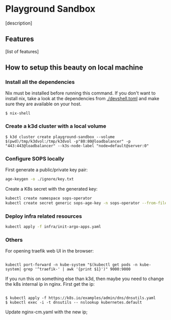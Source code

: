 # Playground Sandbox

[description]

## Features

[list of features]


## How to setup this beauty on local machine

### Install all the dependencies

Nix must be installed before running this command. If you don't want to install nix, take a look at the dependencies from [./devshell.toml](./devshell.toml) and make sure they are available on your host.

```
$ nix-shell
```

### Create a k3d cluster with a local volume

```
$ k3d cluster create playground-sandbox --volume $(pwd)/tmp/k3dvol:/tmp/k3dvol -p"80:80@loadbalancer" -p "443:443@loadbalancer" --k3s-node-label "node=default@server:0"
```

### Configure SOPS locally

First generate a public/private key pair:
```sh
age-keygen -o ./ignore/key.txt
```

Create a K8s secret with the generated key:

```sh
kubectl create namespace sops-operator
kubectl create secret generic sops-age-key -n sops-operator --from-file=./ignore/key.txt
```

### Deploy infra related resources

```sh
kubectl apply -f infra/init-argo-apps.yaml
```

### Others

For opening traefik web UI in the browser:

```

kubectl port-forward -n kube-system "$(kubectl get pods -n kube-system| grep '^traefik-' | awk '{print $1}')" 9000:9000

```

If you run this on something else than k3d, then maybe you need to change the k8s internal ip in nginx.
First get the ip:

```

$ kubectl apply -f https://k8s.io/examples/admin/dns/dnsutils.yaml
$ kubectl exec -i -t dnsutils -- nslookup kubernetes.default

```

Update nginx-cm.yaml with the new ip;
